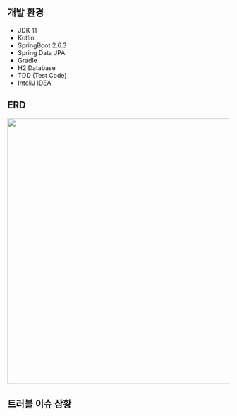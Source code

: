 ## 개발 환경
+ JDK 11
+ Kotlin
+ SpringBoot 2.6.3
+ Spring Data JPA
+ Gradle
+ H2 Database
+ TDD (Test Code)
+ InteliJ IDEA

## ERD 
<img src="https://user-images.githubusercontent.com/58936137/202213840-5c2b184d-33ce-4ee1-aa6e-63ded9c820a3.png" width="650px" height="600px">

## 트러블 이슈 상황
